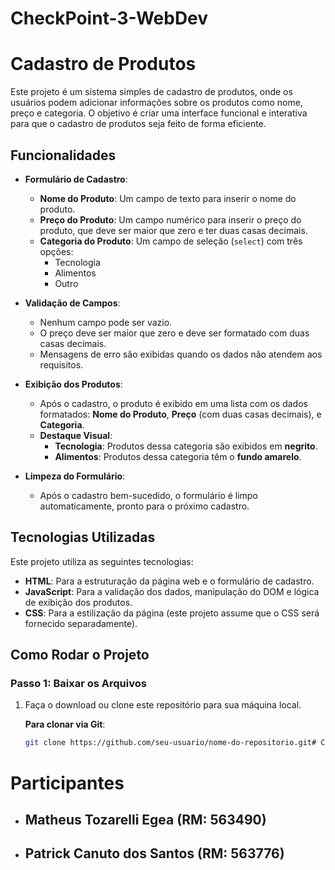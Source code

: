 # CheckPoint-3-WebDev
 
# Cadastro de Produtos
 
Este projeto é um sistema simples de cadastro de produtos, onde os usuários podem adicionar informações sobre os produtos como nome, preço e categoria. O objetivo é criar uma interface funcional e interativa para que o cadastro de produtos seja feito de forma eficiente.
 
## Funcionalidades
 
- **Formulário de Cadastro**:
  - **Nome do Produto**: Um campo de texto para inserir o nome do produto.
  - **Preço do Produto**: Um campo numérico para inserir o preço do produto, que deve ser maior que zero e ter duas casas decimais.
  - **Categoria do Produto**: Um campo de seleção (`select`) com três opções:
    - Tecnologia
    - Alimentos
    - Outro
 
- **Validação de Campos**:
  - Nenhum campo pode ser vazio.
  - O preço deve ser maior que zero e deve ser formatado com duas casas decimais.
  - Mensagens de erro são exibidas quando os dados não atendem aos requisitos.
 
- **Exibição dos Produtos**:
  - Após o cadastro, o produto é exibido em uma lista com os dados formatados: **Nome do Produto**, **Preço** (com duas casas decimais), e **Categoria**.
  - **Destaque Visual**:
    - **Tecnologia**: Produtos dessa categoria são exibidos em **negrito**.
    - **Alimentos**: Produtos dessa categoria têm o **fundo amarelo**.
 
- **Limpeza do Formulário**:
  - Após o cadastro bem-sucedido, o formulário é limpo automaticamente, pronto para o próximo cadastro.
 
## Tecnologias Utilizadas
 
Este projeto utiliza as seguintes tecnologias:
 
- **HTML**: Para a estruturação da página web e o formulário de cadastro.
- **JavaScript**: Para a validação dos dados, manipulação do DOM e lógica de exibição dos produtos.
- **CSS**: Para a estilização da página (este projeto assume que o CSS será fornecido separadamente).
 
## Como Rodar o Projeto
 
### Passo 1: Baixar os Arquivos
 
1. Faça o download ou clone este repositório para sua máquina local.
 
   **Para clonar via Git**:
   ```bash
   git clone https://github.com/seu-usuario/nome-do-repositorio.git# CheckPoint-3-WebDev

# Participantes

- ## Matheus Tozarelli Egea (RM: 563490)
- ## Patrick Canuto dos Santos (RM: 563776)